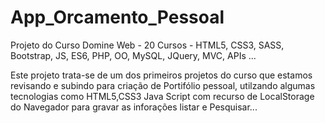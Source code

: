 # App_Orcamento_Pessoal
Projeto do Curso Domine Web - 20 Cursos - HTML5, CSS3, SASS, Bootstrap, JS, ES6, PHP, OO, MySQL, JQuery, MVC, APIs ...

Este projeto trata-se de um dos primeiros projetos do curso que estamos revisando e subindo para criação de Portifólio pessoal, utilzando algumas tecnologias como HTML5,CSS3 Java Script com recurso de LocalStorage do Navegador para gravar as inforações listar e Pesquisar...
